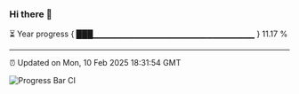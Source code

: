 ### Hi there 👋

⏳ Year progress { ███▁▁▁▁▁▁▁▁▁▁▁▁▁▁▁▁▁▁▁▁▁▁▁▁▁▁▁ } 11.17 %

---

⏰ Updated on Mon, 10 Feb 2025 18:31:54 GMT

![Progress Bar CI](https://github.com/DhruviPatel157/GitHub-Actions-Demo/workflows/Progress%20Bar%20CI/badge.svg)
